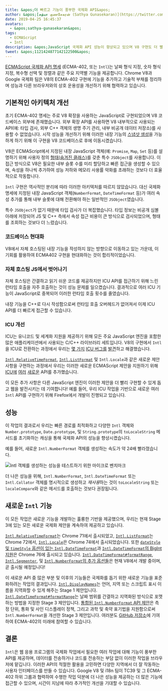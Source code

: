 ```yaml
---
title: &apos;더 빠르고 기능이 풍부한 국제화 API&apos;
author: &apos;[சத்யா குணசேகரன் (Sathya Gunasekaran)](https://twitter.com/_gsathya)&apos;
date: 2019-04-25 16:45:37
avatars:
  - &apos;sathya-gunasekaran&apos;
tags:
  - ECMAScript
  - Intl
description: &apos;JavaScript 국제화 API 성능이 향상되고 있으며 V8 구현도 더 빨라지고 있습니다!&apos;
tweet: &apos;1121424877142122500&apos;
---
```

[ECMAScript 국제화 API 명세](https://tc39.es/ecma402/) (ECMA-402, 또는 `Intl`)는 날짜 형식 지정, 숫자 형식 지정, 복수형 선택 및 정렬과 같은 주요 지역별 기능을 제공합니다. Chrome V8과 Google 국제화 팀은 V8의 ECMA-402 구현에 기능을 추가하고 기술적 부채를 정리하며 성능과 다른 브라우저와의 상호 운용성을 개선하기 위해 협력하고 있습니다.

<!--truncate-->
## 기본적인 아키텍처 개선

초기 ECMA-402 명세는 주로 V8 확장을 사용하는 JavaScript로 구현되었으며 V8 코드베이스 외부에 존재했습니다. 외부 확장 API를 사용하면 V8 내부적으로 사용되는 API(예: 타입 검사, 외부 C++ 객체의 생명 주기 관리, 내부 비공개 데이터 저장소)를 사용할 수 없었습니다. 시작 성능을 개선하기 위해 이러한 내장 기능의 [스냅샷 생성](/blog/custom-startup-snapshots)을 가능하게 하기 위해 이 구현을 V8 코드베이스로 후에 이동시켰습니다.

V8은 ECMAScript에서 지정된 내장 JavaScript 객체(예: `Promise`, `Map`, `Set` 등)를 설명하기 위해 사용자 정의 [형태(숨겨진 클래스)](https://mathiasbynens.be/notes/shapes-ics)를 갖춘 특수 `JSObject`를 사용합니다. 이 접근 방식으로 V8은 필요한 내부 슬롯 수를 미리 할당하고 빠른 접근을 생성할 수 있으며, 속성을 하나씩 추가하여 성능 저하와 메모리 사용률 악화를 초래하는 것보다 더 효율적으로 작동합니다.

`Intl` 구현은 역사적인 분리에 따라 이러한 아키텍처를 따르지 않았습니다. 대신 국제화 명세에 지정된 내장 JavaScript 객체(`NumberFormat`, `DateTimeFormat` 등)가 여러 속성 추가를 통해 내부 슬롯에 대해 전환해야 하는 일반적인 `JSObject`였습니다.

특수 `JSObject`가 없기 때문에 타입 검사가 더 복잡했습니다. 타입 정보는 비공개 심볼 아래에 저장되어 JS 및 C++ 측에서 속성 접근 비용이 큰 방식으로 검사되었으며, 형태를 조회하는 것보다 더 느렸습니다.

### 코드베이스 현대화

V8에서 자체 호스팅된 내장 기능을 작성하지 않는 방향으로 이동하고 있는 가운데, 이 기회를 활용하여 ECMA402 구현을 현대화하는 것이 합리적이었습니다.

### 자체 호스팅 JS에서 벗어나기

자체 호스팅은 간결하고 읽기 쉬운 코드를 제공하지만 ICU API를 접근하기 위해 느린 런타임 호출을 자주 호출하는 것이 성능 문제를 일으켰습니다. 결과적으로 여러 ICU 기능이 JavaScript로 중복되어 이러한 런타임 호출 횟수를 줄였습니다.

내장 기능을 C++로 다시 작성함으로써 런타임 호출 오버헤드가 없어져서 이제 ICU API를 더 빠르게 접근할 수 있습니다.

### ICU 개선

ICU는 유니코드 및 세계화 지원을 제공하기 위해 모든 주요 JavaScript 엔진을 포함한 많은 애플리케이션에서 사용되는 C/C++ 라이브러리 세트입니다. V8의 구현에서 `Intl`을 ICU로 전환하는 과정에서 우리는 [몇 가지](https://unicode-org.atlassian.net/browse/ICU-20140) [ICU 버그를](https://unicode-org.atlassian.net/browse/ICU-9562) [발견](https://unicode-org.atlassian.net/browse/ICU-20098)하고 해결했습니다.

[`Intl.RelativeTimeFormat`](/features/intl-relativetimeformat), [`Intl.ListFormat`](/features/intl-listformat) 및 `Intl.Locale`과 같은 새로운 제안 사항을 구현하는 과정에서 우리는 이러한 새로운 ECMAScript 제안을 지원하기 위해 [ICU에](https://unicode-org.atlassian.net/browse/ICU-13256) [여러](https://unicode-org.atlassian.net/browse/ICU-20121) [새로운](https://unicode-org.atlassian.net/browse/ICU-20342) API를 추가했습니다.

이 모든 추가 사항은 다른 JavaScript 엔진이 이러한 제안을 더 빨리 구현할 수 있게 돕고 웹을 발전시키는 데 기여합니다! 예를 들어, 우리 ICU 작업을 기반으로 새로운 여러 `Intl` API를 구현하기 위해 Firefox에서 개발이 진행되고 있습니다.

## 성능

이 작업의 결과로서 우리는 빠른 경로를 최적화하고 다양한 `Intl` 객체와 `Number.prototype`, `Date.prototype`, 및 `String.prototype`의 `toLocaleString` 메서드를 초기화하는 캐싱을 통해 국제화 API의 성능을 향상시켰습니다.

예를 들어, 새로운 `Intl.NumberFormat` 객체를 생성하는 속도가 약 24배 빨라졌습니다.

![[`Intl` 객체를 생성하는 성능을 테스트하기 위한](https://cs.chromium.org/chromium/src/v8/test/js-perf-test/Intl/constructor.js) 마이크로 벤치마크](/_img/intl/performance.svg)

더 나은 성능을 위해, `Intl.NumberFormat`, `Intl.DateTimeFormat` 또는 `Intl.Collator` 객체를 명시적으로 생성하고 *재사용*하는 것이 `toLocaleString` 또는 `localeCompare`와 같은 메서드를 호출하는 것보다 권장됩니다.

## 새로운 `Intl` 기능

이 모든 작업은 새로운 기능을 개발하는 훌륭한 기반을 제공했으며, 우리는 현재 Stage 3에 있는 모든 새로운 국제화 제안을 계속하여 제공하고 있습니다.

[`Intl.RelativeTimeFormat`](/features/intl-relativetimeformat)는 Chrome 71에서 출시되었고, [`Intl.ListFormat`](/features/intl-listformat)는 Chrome 72에서, [`Intl.Locale`](https://developer.mozilla.org/en-US/docs/Web/JavaScript/Reference/Global_Objects/Locale)은 Chrome 74에서 출시되었습니다. 또한 [`dateStyle` 및 `timeStyle` 옵션이 있는 `Intl.DateTimeFormat`](https://github.com/tc39/proposal-intl-datetime-style)과 [`Intl.DateTimeFormat`의 BigInt 지원](https://github.com/tc39/ecma402/pull/236)은 Chrome 76에 출시되고 있습니다. [`Intl.DateTimeFormat#formatRange`](https://github.com/tc39/proposal-intl-DateTimeFormat-formatRange), [`Intl.Segmenter`](https://github.com/tc39/proposal-intl-segmenter/), 및 [`Intl.NumberFormat`의 추가 옵션들](https://github.com/tc39/proposal-unified-intl-numberformat/)은 현재 V8에서 개발 중이며, 곧 출시될 예정입니다!

이 새로운 API 중 많은 부분 및 이후의 기능들은 국제화를 돕기 위한 새로운 기능을 표준화하려는 작업의 결과입니다. [`Intl.DisplayNames`](https://github.com/tc39/proposal-intl-displaynames)는 언어, 지역 또는 스크립트 표시 이름을 지역화할 수 있게 해주는 Stage 1 제안입니다. [`Intl.DateTimeFormat#formatRange`](https://github.com/fabalbon/proposal-intl-DateTimeFormat-formatRange)는 날짜 범위를 간결하고 지역화된 방식으로 포맷하는 방법을 지정한 Stage 3 제안입니다. [통합된 `Intl.NumberFormat` API 제안](https://github.com/tc39/proposal-unified-intl-numberformat)은 측정 단위, 통화 및 사인 디스플레이 정책, 그리고 과학 및 축약 표기법을 지원함으로써 `Intl.NumberFormat`을 개선한 Stage 3 제안입니다. 여러분도 [GitHub 저장소](https://github.com/tc39/ecma402)에 기여하여 ECMA-402의 미래에 참여할 수 있습니다.

## 결론

`Intl`은 웹 응용 프로그램의 국제화 작업에서 필요한 여러 작업에 대해 기능이 풍부한 API를 제공하며, 데이터를 전송하거나 코드를 전송하는 부담 없이 이러한 작업을 브라우저에 맡깁니다. 이러한 API의 적절한 활용을 고민하면 다양한 지역에서 더 잘 작동하는 사용자 인터페이스를 만들 수 있습니다. Google V8 및 i18n 팀이 TC39 및 그 ECMA-402 하위 그룹과 협력하여 수행한 작업 덕분에 더 나은 성능을 제공하는 더 많은 기능에 접근할 수 있으며, 시간이 지남에 따라 추가적인 개선을 기대할 수 있습니다.
